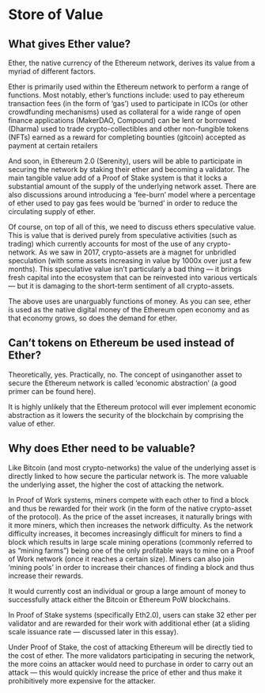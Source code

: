 # Store of Value

## What gives Ether value?

Ether, the native currency of the Ethereum network, derives its value from a myriad of different factors.

Ether is primarily used within the Ethereum network to perform a range of functions. Most notably, ether’s functions include: used to pay ethereum transaction fees \(in the form of ‘gas’\) used to participate in ICOs \(or other crowdfunding mechanisms\) used as collateral for a wide range of open finance applications \(MakerDAO, Compound\) can be lent or borrowed \(Dharma\) used to trade crypto-collectibles and other non-fungible tokens \(NFTs\) earned as a reward for completing bounties \(gitcoin\) accepted as payment at certain retailers

And soon, in Ethereum 2.0 \(Serenity\), users will be able to participate in securing the network by staking their ether and becoming a validator. The main tangible value add of a Proof of Stake system is that it locks a substantial amount of the supply of the underlying network asset. There are also discussions around introducing a ‘fee-burn’ model where a percentage of ether used to pay gas fees would be ‘burned’ in order to reduce the circulating supply of ether.

Of course, on top of all of this, we need to discuss ethers speculative value. This is value that is derived purely from speculative activities \(such as trading\) which currently accounts for most of the use of any crypto-network. As we saw in 2017, crypto-assets are a magnet for unbridled speculation \(with some assets increasing in value by 1000x over just a few months\). This speculative value isn’t particularly a bad thing — it brings fresh capital into the ecosystem that can be reinvested into various verticals— but it is damaging to the short-term sentiment of all crypto-assets.

The above uses are unarguably functions of money. As you can see, ether is used as the native digital money of the Ethereum open economy and as that economy grows, so does the demand for ether.

## Can’t tokens on Ethereum be used instead of Ether?

Theoretically, yes. Practically, no. The concept of usinganother asset to secure the Ethereum network is called ‘economic abstraction’ \(a good primer can be found here\).

It is highly unlikely that the Ethereum protocol will ever implement economic abstraction as it lowers the security of the blockchain by comprising the value of ether.

## Why does Ether need to be valuable?

Like Bitcoin \(and most crypto-networks\) the value of the underlying asset is directly linked to how secure the particular network is. The more valuable the underlying asset, the higher the cost of attacking the network.

In Proof of Work systems, miners compete with each other to find a block and thus be rewarded for their work \(in the form of the native crypto-asset of the protocol\). As the price of the asset increases, it naturally brings with it more miners, which then increases the network difficulty. As the network difficulty increases, it becomes increasingly difficult for miners to find a block which results in large scale mining operations \(commonly referred to as “mining farms”\) being one of the only profitable ways to mine on a Proof of Work network \(once it reaches a certain size\). Miners can also join ‘mining pools’ in order to increase their chances of finding a block and thus increase their rewards.

It would currently cost an individual or group a large amount of money to successfully attack either the Bitcoin or Ethereum PoW blockchains.

In Proof of Stake systems \(specifically Eth2.0\), users can stake 32 ether per validator and are rewarded for their work with additional ether \(at a sliding scale issuance rate — discussed later in this essay\).

Under Proof of Stake, the cost of attacking Ethereum will be directly tied to the cost of ether. The more validators participating in securing the network, the more coins an attacker would need to purchase in order to carry out an attack — this would quickly increase the price of ether and thus make it prohibitively more expensive for the attacker.

